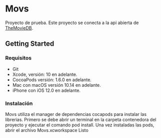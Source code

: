 #  Movs 

Proyecto de prueba.  Este proyecto se conecta a la api abierta de [TheMovieDB](https://developers.themoviedb.org/3/getting-started/introduction). 

## Getting Started

### Requisitos
- Git
- Xcode, versión: 10 en adelante.
- CocoaPods versión:  1.6.0 en adelante.
- Mac con macOS versión 10.14 en adelante.
- iPhone con iOS 12.0 en adelante.

### Instalación

Movs utiliza el manager de dependencias cocapods para instalar las librerias.
Primero se debe abrir un terminal en la carpeta contenedora del proyecto  y ejecutar el comando pod install.
Una vez instaladas las pods, abrir el archivo Movs.xcworkspace
Listo
